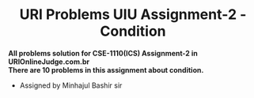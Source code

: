 <h1><center> URI Problems UIU Assignment-2 - Condition </center></h1>

<strong>All problems solution for CSE-1110(ICS) Assignment-2 in URIOnlineJudge.com.br
<br>There are 10 problems in this assignment about condition.</strong>
- Assigned by Minhajul Bashir sir


 
